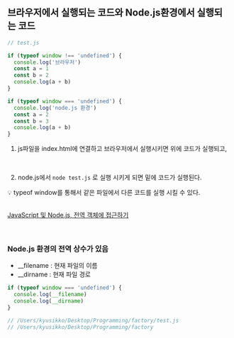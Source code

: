 ## 브라우저에서 실행되는 코드와 Node.js환경에서 실행되는 코드

```jsx
// test.js

if (typeof window !== 'undefined') {
  console.log('브라우저')
  const a = 1
  const b = 2
  console.log(a + b)
}

if (typeof window === 'undefined') {
  console.log('node.js 환경')
  const a = 2
  const b = 3
  console.log(a + b)
}
```

1. js파일을 index.html에 연결하고 브라우저에서 실행시키면 위에 코드가 실행되고,

<br/>

2. node.js에서 `node test.js` 로 실행 시키게 되면 밑에 코드가 실행된다.

<aside>
💡 typeof window를 통해서 같은 파일에서 다른 코드를 실행 시킬 수 있다.
</aside>

<br/>

[JavaScript 및 Node.js, 전역 객체에 접근하기](https://inspiredjw.tistory.com/entry/JavaScript-전역-객체에-접근하기)

<br/>

### Node.js 환경의 전역 상수가 있음

- \_\_filename : 현재 파일의 이름
- \_\_dirname : 현재 파일 경로

```jsx
if (typeof window === 'undefined') {
  console.log(__filename)
  console.log(__dirname)
}

// /Users/kyusikko/Desktop/Programming/factory/test.js
// /Users/kyusikko/Desktop/Programming/factory
```
